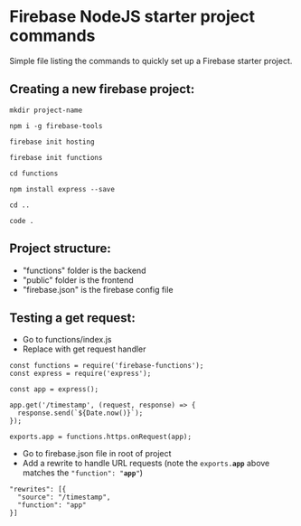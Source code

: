 # Firebase NodeJS starter project commands 

Simple file listing the commands to quickly set up a Firebase starter project. 

## Creating a new firebase project:
`mkdir project-name`

`npm i -g firebase-tools`

`firebase init hosting`

`firebase init functions`

`cd functions`

`npm install express --save`

`cd ..`

`code .`

## Project structure:
  - "functions" folder is the backend
  - "public" folder is the frontend
  - "firebase.json" is the firebase config file

## Testing a get request:
- Go to functions/index.js
- Replace with get request handler

```
const functions = require('firebase-functions');
const express = require('express');

const app = express();

app.get('/timestamp', (request, response) => {
  response.send(`${Date.now()}`);
});

exports.app = functions.https.onRequest(app);
```

- Go to firebase.json file in root of project
- Add a rewrite to handle URL requests (note the `exports.`**`app`** above matches the `"function": "`**`app`**`"`)

```
"rewrites": [{
  "source": "/timestamp",
  "function": "app"
}]
```
